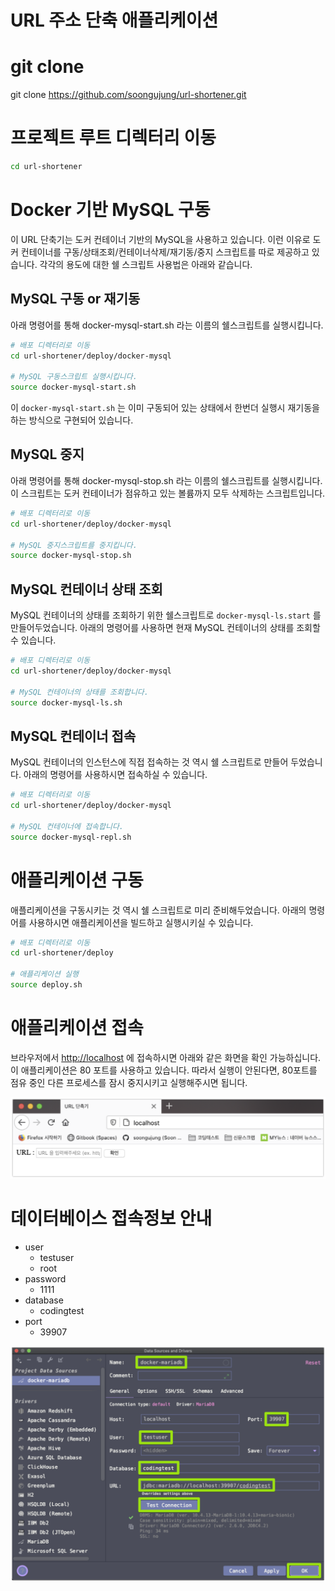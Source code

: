 # URL 주소 단축 애플리케이션



# git clone

git clone https://github.com/soongujung/url-shortener.git



# 프로젝트 루트 디렉터리 이동

```bash
cd url-shortener
```



# Docker 기반 MySQL 구동

이 URL 단축기는 도커 컨테이너 기반의 MySQL을 사용하고 있습니다. 이런 이유로 도커 컨테이너를 구동/상태조회/컨테이너삭제/재기동/중지 스크립트를 따로 제공하고 있습니다. 각각의 용도에 대한 쉘 스크립트 사용법은 아래와 같습니다.



## MySQL 구동 or 재기동

아래 명령어를 통해 docker-mysql-start.sh 라는 이름의 쉘스크립트를 실행시킵니다.

```bash
# 배포 디렉터리로 이동
cd url-shortener/deploy/docker-mysql

# MySQL 구동스크립트 실행시킵니다.
source docker-mysql-start.sh
```



이 `docker-mysql-start.sh` 는 이미 구동되어 있는 상태에서 한번더 실행시 재기동을 하는 방식으로 구현되어 있습니다.



## MySQL 중지

아래 명령어를 통해 docker-mysql-stop.sh 라는 이름의 쉘스크립트를 실행시킵니다. 이 스크립트는 도커 컨테이너가 점유하고 있는 볼륨까지 모두 삭제하는 스크립트입니다.

```bash
# 배포 디렉터리로 이동
cd url-shortener/deploy/docker-mysql

# MySQL 중지스크립트를 중지킵니다.
source docker-mysql-stop.sh
```



## MySQL 컨테이너 상태 조회

MySQL 컨테이너의 상태를 조회하기 위한 쉘스크립트로 `docker-mysql-ls.start` 를 만들어두었습니다. 아래의 명령어를 사용하면 현재 MySQL 컨테이너의 상태를 조회할 수 있습니다.

```bash
# 배포 디렉터리로 이동
cd url-shortener/deploy/docker-mysql

# MySQL 컨테이너의 상태를 조회합니다.
source docker-mysql-ls.sh
```



## MySQL 컨테이너 접속

MySQL 컨테이너의 인스턴스에 직접 접속하는 것 역시 쉘 스크립트로 만들어 두었습니다. 아래의 명령어를 사용하시면 접속하실 수 있습니다.

```bash
# 배포 디렉터리로 이동
cd url-shortener/deploy/docker-mysql

# MySQL 컨테이너에 접속합니다.
source docker-mysql-repl.sh
```



# 애플리케이션 구동

애플리케이션을 구동시키는 것 역시 쉘 스크립트로 미리 준비해두었습니다. 아래의 명령어를 사용하시면 애플리케이션을 빌드하고 실행시키실 수 있습니다.

```bash
# 배포 디렉터리로 이동
cd url-shortener/deploy

# 애플리케이션 실행
source deploy.sh
```



# 애플리케이션 접속

브라우저에서 [http://localhost](http://localhost) 에 접속하시면 아래와 같은 화면을 확인 가능하십니다. 이 애플리케이션은 80 포트를 사용하고 있습니다. 따라서 실행이 안된다면, 80포트를 점유 중인 다른 프로세스를 잠시 중지시키고 실행해주시면 됩니다.

![이미지](./docs/img/SCREENSHOT_20210311.png)



# 데이터베이스 접속정보 안내

- user
  - testuser
  - root
- password
  - 1111
- database
  - codingtest
- port
  - 39907

  

![이미지](./docs/img/CONNECTION-INFO.png)

